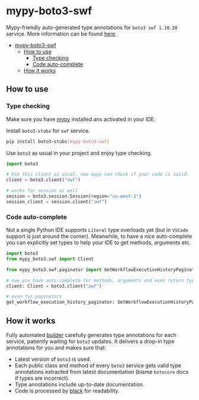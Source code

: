 # mypy-boto3-swf

Mypy-friendly auto-generated type annotations for `boto3 swf 1.10.28` service.
More information can be found [here](https://github.com/vemel/mypy_boto3).

- [mypy-boto3-swf](#mypy-boto3-swf)
  - [How to use](#how-to-use)
    - [Type checking](#type-checking)
    - [Code auto-complete](#code-auto-complete)
  - [How it works](#how-it-works)

## How to use

### Type checking

Make sure you have [mypy](https://github.com/python/mypy) installed ans activated in your IDE.

Install `boto3-stubs` for `swf` service.

```bash
pip install boto3-stubs[mypy-boto3-swf]
```

Use `boto3` as usual in your project and enjoy type checking.

```python
import boto3

# Use this client as usual, now mypy can check if your code is valid.
client = boto3.client("swf")

# works for session as well
session = boto3.session.Session(region="us-west-1")
session_client = session.client("swf")

```

### Code auto-complete

Not a single Python IDE supports `Literal` type overloads yet (but in `VSCode` support is just around the corner).
Meanwhile, to have a nice auto-complete you can explicitly set types to help your IDE to get methods, arguments etc.

```python
import boto3
from mypy_boto3.swf import Client

from mypy_boto3.swf.paginator import GetWorkflowExecutionHistoryPaginator

# now you have auto-complete for methods, arguments and even return types
client: Client = boto3.client("swf")

# even for paginators
get_workflow_execution_history_paginator: GetWorkflowExecutionHistoryPaginator = client.get_paginator("get_workflow_execution_history")
```

## How it works

Fully automated [builder](https://github.com/vemel/mypy_boto3) carefully generates
type annotations for each service, patiently waiting for `boto3` updates. It delivers
a drop-in type annotations for you and makes sure that:

- Latest version of `boto3` is used.
- Each public class and method of every `boto3` service gets valid type annotations
  extracted from latest documentation (blame `botocore` docs if types are incorrect).
- Type annotations include up-to-date documentation.
- Code is processed by [black](https://github.com/psf/black) for readability.